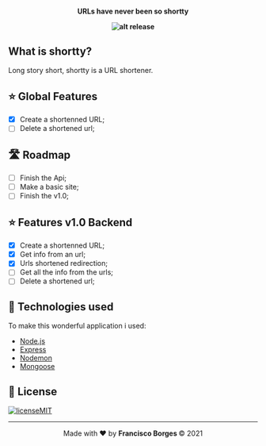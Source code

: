 <h4 align="center">
 <b>URLs have never been so shortty</b>
 
 ![alt release](https://img.shields.io/github/v/release/jeferson-sb/be-the-hero?style=flat-square)
</h4>

## What is shortty?
Long story short, shortty is a URL shortener.

## :star: Global Features
- [x] Create a shortenned URL;
- [ ] Delete a shortened url;
  
## 🛣️ Roadmap
- [ ] Finish the Api;
- [ ] Make a basic site;
- [ ] Finish the v1.0;

## :star: Features v1.0 Backend
- [x] Create a shortenned URL;
- [x] Get info from an url;
- [x] Urls shortened redirection;
- [ ] Get all the info from the urls;
- [ ] Delete a shortened url;

## :rocket: Technologies used

To make this wonderful application i used:
- [Node.js](https://nodejs.org/en/)
- [Express](https://expressjs.com)
- [Nodemon](https://www.npmjs.com/package/nodemon)
- [Mongoose](https://mongoosejs.com/)

## :memo: License

[![licenseMIT](https://img.shields.io/badge/license-MIT-green)](https://choosealicense.com/licenses/mit/)

---

<p align="center">Made with ❤️ by <strong>Francisco Borges </strong> © 2021</p> 
